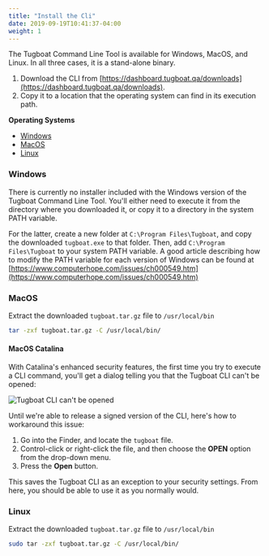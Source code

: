 ```yaml
---
title: "Install the Cli"
date: 2019-09-19T10:41:37-04:00
weight: 1
---
```


The Tugboat Command Line Tool is available for Windows, MacOS, and Linux. In all
three cases, it is a stand-alone binary.

1. Download the CLI from
   [https://dashboard.tugboat.qa/downloads](https://dashboard.tugboat.qa/downloads).
2. Copy it to a location that the operating system can find in its execution
   path.

**Operating Systems**

- [Windows](#windows)
- [MacOS](#macos)
- [Linux](#linux)

### Windows

There is currently no installer included with the Windows version of the Tugboat
Command Line Tool. You'll either need to execute it from the directory where you
downloaded it, or copy it to a directory in the system PATH variable.

For the latter, create a new folder at `C:\Program Files\Tugboat`, and copy the
downloaded `tugboat.exe` to that folder. Then, add `C:\Program Files\Tugboat` to
your system PATH variable. A good article describing how to modify the PATH
variable for each version of Windows can be found at
[https://www.computerhope.com/issues/ch000549.htm](https://www.computerhope.com/issues/ch000549.htm)

### MacOS

Extract the downloaded `tugboat.tar.gz` file to `/usr/local/bin`

```sh
tar -zxf tugboat.tar.gz -C /usr/local/bin/
```

#### MacOS Catalina

With Catalina's enhanced security features, the first time you try to execute a
CLI command, you'll get a dialog telling you that the Tugboat CLI can't be
opened:

![Tugboat CLI can't be opened](../../_images/tugboat-cli-cant-be-opened.png)

Until we're able to release a signed version of the CLI, here's how to
workaround this issue:

1. Go into the Finder, and locate the `tugboat` file.
2. Control-click or right-click the file, and then choose the **OPEN** option
   from the drop-down menu.
3. Press the **Open** button.

This saves the Tugboat CLI as an exception to your security settings. From here,
you should be able to use it as you normally would.

### Linux

Extract the downloaded `tugboat.tar.gz` file to `/usr/local/bin`

```sh
sudo tar -zxf tugboat.tar.gz -C /usr/local/bin/
```
